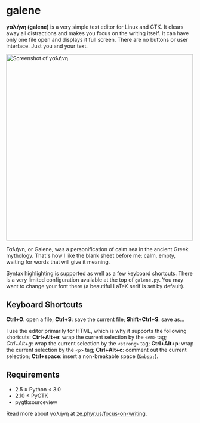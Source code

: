 # galene

**γαλήνη (galene)** is a very simple text editor for Linux and GTK. It clears away all distractions and makes you focus on the writing itself. It can have only one file open and displays it full screen. There are no buttons or user interface. Just you and your text.

<a href="https://raw.github.com/ze-phyr-us/galene/master/screenshot.png">
	<img alt="Screenshot of γαλήνη." width="500"
	src="https://raw.github.com/ze-phyr-us/galene/master/screenshot.png" />
</a>

Γαλήνη, or Galene, was a personification of calm sea in the ancient Greek mythology. That's how I like the blank sheet before me: calm, empty, waiting for words that will give it meaning.

Syntax highlighting is supported as well as a few keyboard shortcuts. There is a very limited configuration available at the top of `galene.py`. You may want to change your font there (a beautiful LaTeX serif is set by default).


## Keyboard Shortcuts

**Ctrl+O**: open a file; **Ctrl+S**: save the current file; **Shift+Ctrl+S**: save as...

I use the editor primarily for HTML, which is why it supports the following shortcuts:
**Ctrl+Alt+e**: wrap the current selection by the `<em>` tag; *Ctrl+Alt+g*: wrap the current selection by the `<strong>` tag; **Ctrl+Alt+p**: wrap the current selection by the `<p>` tag; **Ctrl+Alt+c**: comment out the current selection; **Ctrl+space**: insert a non-breakable space (`&nbsp;`).


## Requirements

* 2.5 &le; Python &lt; 3.0
* 2.10 &le; PyGTK
* pygtksourceview

Read more about γαλήνη at [ze.phyr.us/focus-on-writing](http://ze.phyr.us/focus-on-writing).